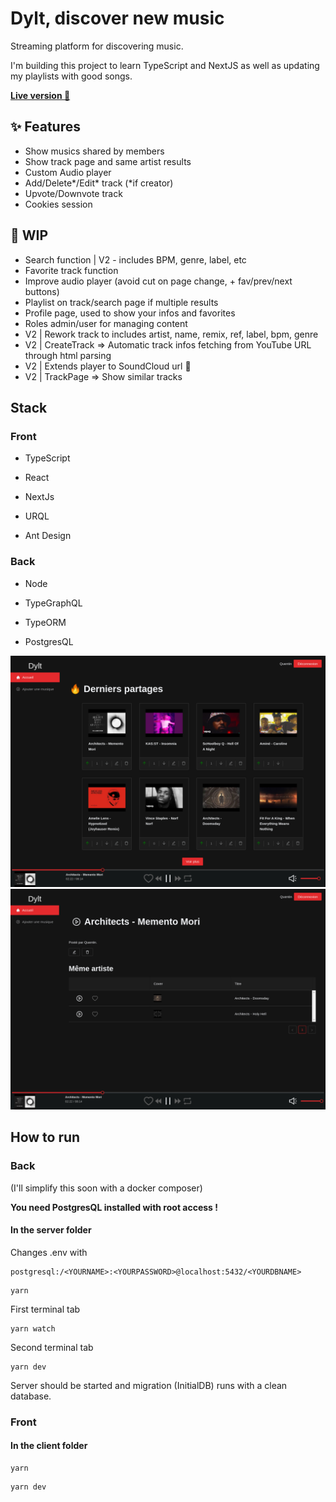 # Dylt, discover new music

Streaming platform for discovering music.

I'm building this project to learn TypeScript and NextJS as well as updating my playlists with good songs.

**[Live version :rocket: ](https://dylt.quentinbrohan.dev)**

## :sparkles: Features

- Show musics shared by members
- Show track page and same artist results
- Custom Audio player
- Add/Delete*/Edit* track (*if creator)
- Upvote/Downvote track
- Cookies session

## :construction: WIP

- Search function | V2 - includes BPM, genre, label, etc
- Favorite track function
- Improve audio player (avoid cut on page change, + fav/prev/next buttons)
- Playlist on track/search page if multiple results
- Profile page, used to show your infos and favorites
- Roles admin/user for managing content
- V2 | Rework track to includes artist, name, remix, ref, label, bpm, genre
- V2 | CreateTrack => Automatic track infos fetching from YouTube URL through html parsing
- V2 | Extends player to SoundCloud url :eyes:
- V2 | TrackPage => Show similar tracks

## Stack

### Front

- TypeScript

- React

- NextJs

- URQL

- Ant Design

### Back

- Node

- TypeGraphQL

- TypeORM

- PostgresQL

![](dylt-home.png)
![](dylt-track.png)

## How to run

### Back

(I'll simplify this soon with a docker composer)

**You need PostgresQL installed with root access !**

#### In the server folder

Changes .env with

```shell
postgresql:/<YOURNAME>:<YOURPASSWORD>@localhost:5432/<YOURDBNAME>
```

```shell
yarn
```

First terminal tab

```shell
yarn watch
```

Second terminal tab

```shell
yarn dev
```

Server should be started and migration (InitialDB) runs with a clean database.

### Front

#### In the client folder

```shell
yarn
```

```shell
yarn dev
```
